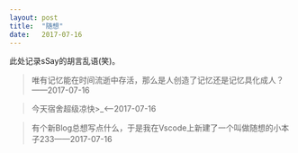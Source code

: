 ```yaml
---
layout: post
title:  "随想"
date:   2017-07-16
---
```

此处记录sSay的胡言乱语(笑)。
> 唯有记忆能在时间流逝中存活，那么是人创造了记忆还是记忆具化成人？——2017-07-16

> 今天宿舍超级凉快>_<——2017-07-16

> 有个新Blog总想写点什么，于是我在Vscode上新建了一个叫做随想的小本子233——2017-07-16